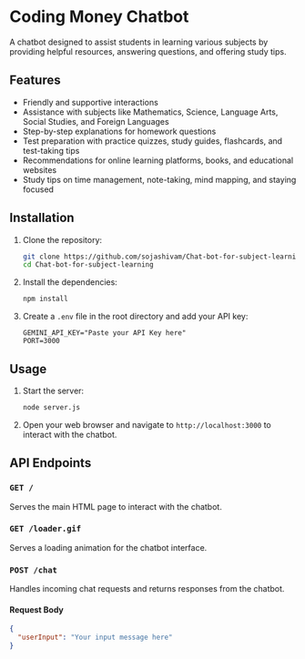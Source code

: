 # Coding Money Chatbot

A chatbot designed to assist students in learning various subjects by providing helpful resources, answering questions, and offering study tips.

## Features

- Friendly and supportive interactions
- Assistance with subjects like Mathematics, Science, Language Arts, Social Studies, and Foreign Languages
- Step-by-step explanations for homework questions
- Test preparation with practice quizzes, study guides, flashcards, and test-taking tips
- Recommendations for online learning platforms, books, and educational websites
- Study tips on time management, note-taking, mind mapping, and staying focused

## Installation

1. Clone the repository:
    ```sh
    git clone https://github.com/sojashivam/Chat-bot-for-subject-learning.git
    cd Chat-bot-for-subject-learning

2. Install the dependencies:
    ```sh
    npm install
    ```

3. Create a `.env` file in the root directory and add your API key:
    ```plaintext
    GEMINI_API_KEY="Paste your API Key here"
    PORT=3000
    ```

## Usage

1. Start the server:
    ```sh
    node server.js
    ```

2. Open your web browser and navigate to `http://localhost:3000` to interact with the chatbot.

## API Endpoints

### `GET /`

Serves the main HTML page to interact with the chatbot.

### `GET /loader.gif`

Serves a loading animation for the chatbot interface.

### `POST /chat`

Handles incoming chat requests and returns responses from the chatbot.

#### Request Body
```json
{
  "userInput": "Your input message here"
}
